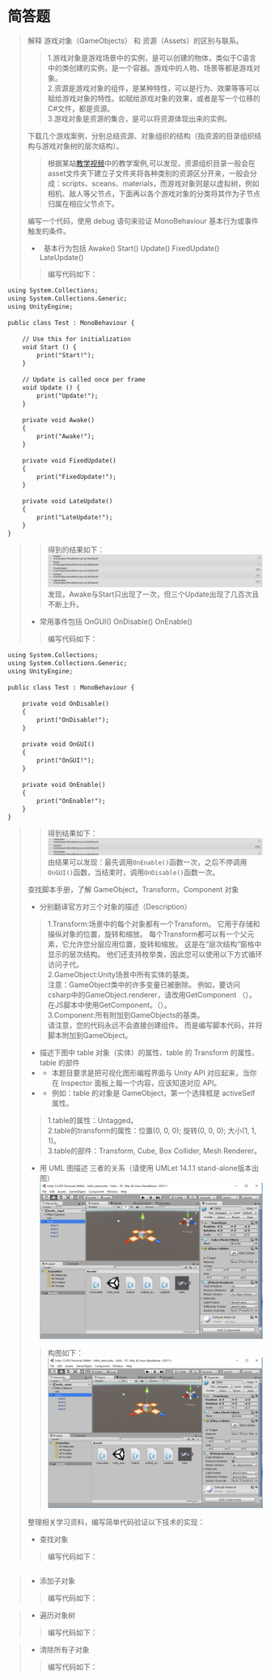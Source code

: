 # 简答题
>解释 游戏对象（GameObjects） 和 资源（Assets）的区别与联系。
>>1.游戏对象是游戏场景中的实例，是可以创建的物体，类似于C语言中的类创建的实例，是一个容器。游戏中的人物、场景等都是游戏对象。<br>
>>2.资源是游戏对象的组件，是某种特性，可以是行为、效果等等可以赋给游戏对象的特性。如赋给游戏对象的效果，或者是写一个位移的C#文件，都是资源。<br>
>>3.游戏对象是资源的集合，是可以将资源体现出来的实例。
>
>下载几个游戏案例，分别总结资源、对象组织的结构（指资源的目录组织结构与游戏对象树的层次结构）。
>>根据某站[教学视频](https://www.bilibili.com/video/av19327181?from=search&seid=16408126898703037567)中的教学案例,可以发现，资源组织目录一般会在asset文件夹下建立子文件夹将各种类别的资源区分开来，一般会分成：scripts、sceans、materials，而游戏对象则是以虚拟树，例如相机、敌人等父节点，下面再以各个游戏对象的分类将其作为子节点归属在相应父节点下。
>
>编写一个代码，使用 debug 语句来验证 MonoBehaviour 基本行为或事件触发的条件。
>*   基本行为包括 Awake() Start() Update() FixedUpdate() LateUpdate()
>>编写代码如下：
```
using System.Collections;
using System.Collections.Generic;
using UnityEngine;

public class Test : MonoBehaviour {

	// Use this for initialization
	void Start () {
        print("Start!");
	}
	
	// Update is called once per frame
	void Update () {
        print("Update!");
	}

    private void Awake()
    {
        print("Awake!");
    }

    private void FixedUpdate()
    {
        print("FixedUpdate!");
    }

    private void LateUpdate()
    {
        print("LateUpdate!");
    }
}
```
>>得到的结果如下：
![验证](https://github.com/wyj16340227/3D-unity/blob/master/%E9%AA%8C%E8%AF%81.png "验证")
>>发现，Awake与Start只出现了一次，但三个Update出现了几百次且不断上升。
>*  常用事件包括 OnGUI() OnDisable() OnEnable()
>>编写代码如下：
```
using System.Collections;
using System.Collections.Generic;
using UnityEngine;

public class Test : MonoBehaviour {

    private void OnDisable()
    {
        print("OnDisable!");
    }

    private void OnGUI()
    {
        print("OnGUI!");
    }

    private void OnEnable()
    {
        print("OnEnable!");
    }
}
```
>>得到结果如下：
![验证2](https://github.com/wyj16340227/3D-unity/blob/master/%E9%AA%8C%E8%AF%812.png "验证2")
>>由结果可以发现：最先调用`OnEnable()`函数一次，之后不停调用`OnGUI()`函数，当结束时，调用`OnDisable()`函数一次。
>
>查找脚本手册，了解 GameObject，Transform，Component 对象
>* 分别翻译官方对三个对象的描述（Description）
>>1.Transform:场景中的每个对象都有一个Transform。 它用于存储和操纵对象的位置，旋转和缩放。 每个Transform都可以有一个父元素，它允许您分层应用位置，旋转和缩放。 这是在“层次结构”窗格中显示的层次结构。 他们还支持枚举类，因此您可以使用以下方式循环访问子代。<br>
>>2.GameObject:Unity场景中所有实体的基类。<br>
>>注意：GameObject类中的许多变量已被删除。 例如，要访问csharp中的GameObject.renderer，请改用GetComponent <Renderer>（）。 在JS脚本中使用GetComponent。<Renderer>（）。<br>
>>3.Component:所有附加到GameObjects的基类。<br>
>>请注意，您的代码永远不会直接创建组件。 而是编写脚本代码，并将脚本附加到GameObject。<br>
>
>* 描述下图中 table 对象（实体）的属性、table 的 Transform 的属性、 table 的部件
>* * 本题目要求是把可视化图形编程界面与 Unity API 对应起来，当你在 Inspector 面板上每一个内容，应该知道对应 API。
>* * 例如：table 的对象是 GameObject，第一个选择框是 activeSelf 属性。
>>1.table的属性：Untagged。<br>
>>2.table的transform的属性：位置(0, 0, 0); 旋转(0, 0, 0); 大小(1, 1, 1)。<br>
>>3.table的部件：Transform, Cube, Box Collider, Mesh Renderer。<br>
>
>* 用 UML 图描述 三者的关系（请使用 UMLet 14.1.1 stand-alone版本出图）
![作业2-1](https://github.com/wyj16340227/3D-unity/blob/master/%E4%BD%9C%E4%B8%9A2-1.png "作业2-1")
>>构图如下：
![作业2-1](https://github.com/wyj16340227/3D-unity/blob/master/%E4%BD%9C%E4%B8%9A2-1.png "作业2-1")
>
>整理相关学习资料，编写简单代码验证以下技术的实现：
>* 查找对象
>>编写代码如下：
```

```
>* 添加子对象
>>编写代码如下：

>* 遍历对象树
>>编写代码如下：

>* 清除所有子对象
>>编写代码如下：

